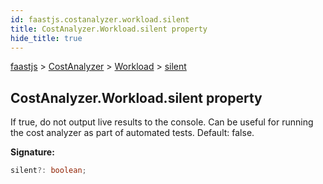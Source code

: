 ```yaml
---
id: faastjs.costanalyzer.workload.silent
title: CostAnalyzer.Workload.silent property
hide_title: true
---
```

[faastjs](./faastjs.md) &gt; [CostAnalyzer](./faastjs.costanalyzer.md) &gt; [Workload](./faastjs.costanalyzer.workload.md) &gt; [silent](./faastjs.costanalyzer.workload.silent.md)

## CostAnalyzer.Workload.silent property

If true, do not output live results to the console. Can be useful for running the cost analyzer as part of automated tests. Default: false.

<b>Signature:</b>

```typescript
silent?: boolean;
```